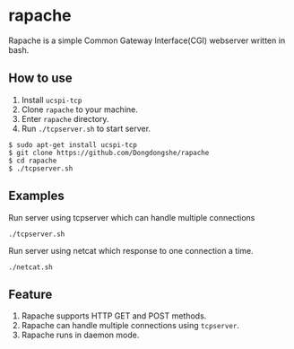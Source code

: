 rapache
=======
Rapache is a simple Common Gateway Interface(CGI) webserver written in bash.

How to use
-------
1. Install `ucspi-tcp` 
2. Clone `rapache` to your machine.
3. Enter `rapache` directory.
4. Run `./tcpserver.sh` to start server.
```
$ sudo apt-get install ucspi-tcp
$ git clone https://github.com/Dongdongshe/rapache
$ cd rapache
$ ./tcpserver.sh
```

Examples
---------
Run server using tcpserver which can handle multiple connections
```
./tcpserver.sh
```
Run server using netcat which response to one connection a time.
```
./netcat.sh
```

Feature
-----------
1. Rapache supports HTTP GET and POST methods.
2. Rapache can handle multiple connections using `tcpserver`.
3. Rapache runs in daemon mode.


